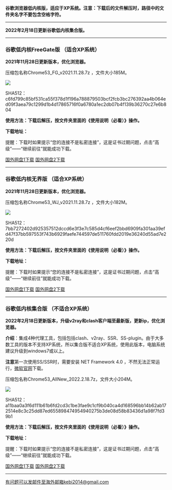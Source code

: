 **谷歌浏览器低内核版，适应于XP系统。注意：下载后的文件解压时，路径中的文件夹名字不要包含空格字符。**

***

**2022年2月18日更新谷歌低内核集合版。**

***

### 谷歌低内核FreeGate版 （适合XP系统）

**2021年11月28日更新版本，优化浏览器。**

压缩包名称Chrome53_FG_v2021.11.28.7z ，文件大小185M。

![](https://cdn.jsdelivr.net/gh/Alvin9999/pac2/softimag/chrome5311282.PNG)

SHA512：c6fd799c85bf531ca55f378d1f196a788879503bcf2fcb3bc276392aa4b064ed09f3aea79c1299d1b4d17865716f0a6780a1ec2db07b4f139b36270c27e6b804

**使用方法：下载后解压，按文件夹里面的《使用说明（必看）》操作。**

**下载地址：**

提醒：下载时如果提示“您的连接不是私密连接”，这是证书过期问题，点击“高级”——“继续前往”就能成功下载。

[国外网盘1下载](https://tr601.free4444.xyz/Chrome53_FG_v2021.11.28.7z) 
[国外网盘2下载](https://tr201.free4444.xyz/Chrome53_FG_v2021.11.28.7z) 

***

### 谷歌低内核无界版 （适合XP系统）

**2021年11月28日更新版本，优化浏览器。**

压缩包名称Chrome53_WJ_v2021.11.28.7z ，文件大小182M。

![](https://cdn.jsdelivr.net/gh/Alvin9999/pac2/softimag/chrome5311283.PNG)

SHA512：7bb7272402d925357512dccd6e3f3e7c585d4cf6eef2bbd6909fa301aa39efd47f37bb597553f743b6929faefe744597de511760fdd2019e36240d55ad7e220d

**使用方法：下载后解压，按文件夹里面的《使用说明（必看）》操作。**

**下载地址：**

提醒：下载时如果提示“您的连接不是私密连接”，这是证书过期问题，点击“高级”——“继续前往”就能成功下载。

[国外网盘1下载](https://tr601.free4444.xyz/Chrome53_WJ_v2021.11.28.7z) 
[国外网盘2下载](https://tr201.free4444.xyz/Chrome53_WJ_v2021.11.28.7z) 

***


### 谷歌低内核集合版 （不适合XP系统）

**2022年2月18日更新版本，升级v2ray和clash客户端至最新版，更新ip，优化浏览器。**

**介绍**：集成4种代理工具，包括包括clash、v2ray、SSR、SS-plugin。由于大多数工具的版本不支持XP系统，所以集合版不适合XP系统，使用此版本，电脑系统建议升级到windows7或以上。

**注意**第一次使用SS/SSR时，需要安装 NET Framework 4.0 ，不然无法正常运行，[微软官网](https://www.microsoft.com/zh-cn/download/details.aspx?id=17718)下载。

压缩包名称Chrome53_AllNew_2022.2.18.7z，文件大小204M。

![](https://cdn.jsdelivr.net/gh/Alvin9999/pac2/softimag/chrome531128.PNG)

SHA512：a11baa0a3f6d111b61b6fd2cd3c1be3fae9c1cf9b040ca4d168596bb14b62ab172514e8c3c25dd87ed655898474954940275b3de08d58b83436d1a98f7fd39b1

**使用方法：下载后解压，按文件夹里面的《使用说明（必看）》操作。**

**下载地址：**

提醒：下载时如果提示“您的连接不是私密连接”，这是证书过期问题，点击“高级”——“继续前往”就能成功下载。

[国外网盘1下载](https://tr601.free4444.xyz/Chrome53_AllNew_2022.2.18.7z) 
[国外网盘2下载](https://tr201.free4444.xyz/Chrome53_AllNew_2022.2.18.7z) 


***

有问题可以发邮件至海外邮箱kebi2014@gmail.com
